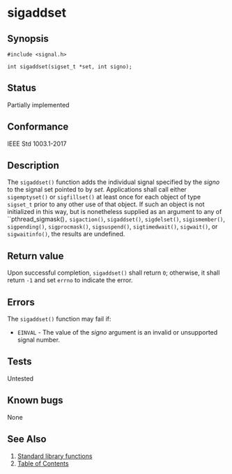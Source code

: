 # sigaddset

## Synopsis

`#include <signal.h>`

`int sigaddset(sigset_t *set, int signo);`

## Status

Partially implemented

## Conformance

IEEE Std 1003.1-2017

## Description

The `sigaddset()` function adds the individual signal specified by the _signo_ to the signal set pointed to by
_set_.
Applications shall call either `sigemptyset()` or `sigfillset()` at least once for each object of type `sigset_t`
prior to any other use of that object. If such an object is not initialized in this way, but is nonetheless supplied as
an argument to any of ``pthread_sigmask()`,` `sigaction()`, `sigaddset()`, `sigdelset()`, `sigismember()`,
 `sigpending()`, `sigprocmask()`, `sigsuspend()`, `sigtimedwait()`, `sigwait()`, or `sigwaitinfo()`, the results are
 undefined.

## Return value

Upon successful completion, `sigaddset()` shall return `0`; otherwise, it shall return `-1` and set `errno` to indicate
the error.

## Errors

The `sigaddset()` function may fail if:

- `EINVAL` - The value of the _signo_ argument is an invalid or unsupported signal number.

## Tests

Untested

## Known bugs

None

## See Also

1. [Standard library functions](../functions.md)
2. [Table of Contents](../../../README.md)
